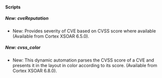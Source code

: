 
#### Scripts

##### New: cveReputation

- New: Provides severity of CVE based on CVSS score where available (Available from Cortex XSOAR 6.5.0).

##### New: cvss_color

- New: This dynamic automation parses the CVSS score of a CVE and presents it in the layout in color according to its score. (Available from Cortex XSOAR 6.8.0).
